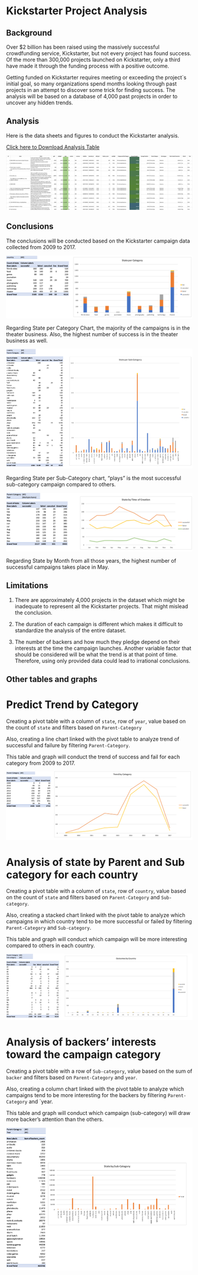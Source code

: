 # Kickstarter Project Analysis

## Background

Over $2 billion has been raised using the massively successful crowdfunding service, Kickstarter, but not every project has found success. Of the more than 300,000 projects launched on Kickstarter, only a third have made it through the funding process with a positive outcome.

Getting funded on Kickstarter requires meeting or exceeding the project`s initial goal, so many organizations spend months looking through past projects in an attempt to discover some trick for finding success. The analysis will be based on a database of 4,000 past projects in order to uncover any hidden trends.

## Analysis

Here is the data sheets and figures to conduct the Kickstarter analysis.

[Click here to Download Analysis Table](KickstarterTableAnalysis.xlsx)

![KickstarterTableAnalysis](Images/KickstarterTableAnalysis.png)

## Conclusions

The conclusions will be conducted based on the Kickstarter campaign data collected from 2009 to 2017.

![StateperCategory](Images/StateCategory.png)

Regarding State per Category Chart, the majority of the campaigns is in the theater business. Also, the highest number of success is in the theater business as well.

![StateperSubCategory](Images/StateSubCategory.png)

Regarding State per Sub-Category chart, “plays” is the most successful sub-category campaign compared to others.

![StateperMonth](Images/StateTimeCreation.png)

Regarding State by Month from all those years, the highest number of successful campaigns takes place in May.

## Limitations

1. There are approximately 4,000 projects in the dataset which might be inadequate to represent all the Kickstarter projects. That might mislead the conclusion. 

2. The duration of each campaign is different which makes it difficult to standardize the analysis of the entire dataset.

3.	The number of backers and how much they pledge depend on their interests at the time the campaign launches. Another variable factor that should be considered will be what the trend is at that point of time. Therefore, using only provided data could lead to irrational conclusions.

## Other tables and graphs

# Predict Trend by Category

Creating a pivot table with a column of `state`, row of `year`, value based on the count of `state` and filters based on `Parent-Category` 

Also, creating a line chart linked with the pivot table to analyze trend of successful and failure by filtering `Parent-Category`.

This table and graph will conduct the trend of success and fail for each category from 2009 to 2017.

![CategoryTrend](Images/TrendCategory.png)

# Analysis of state by Parent and Sub category for each country

Creating a pivot table with a column of `state`, row of `country`, value based on the count of `state` and filters based on `Parent-Category` and `Sub-category`.

Also, creating a stacked chart linked with the pivot table to analyze which campaigns in which country tend to be more successful or failed by filtering `Parent-Category` and `Sub-category`.

This table and graph will conduct which campaign will be more interesting compared to others in each country.

![byCountry](Images/StateCountry.png)

# Analysis of backers’ interests toward the campaign category

Creating a pivot table with a row of `Sub-category`, value based on the sum of `backer` and filters based on `Parent-Category` and `year`.

Also, creating a column chart linked with the pivot table to analyze which campaigns tend to be more interesting for the backers by filtering `Parent-Category` and `year.

This table and graph will conduct which campaign (sub-category) will draw more backer’s attention than the others.

![BackerInterest](Images/SubCatBacker.png)